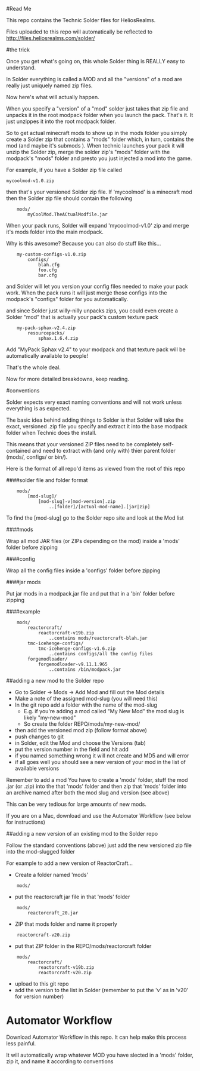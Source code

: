 #Read Me

This repo contains the Technic Solder files for HeliosRealms.

Files uploaded to this repo will automatically be reflected to http://files.heliosrealms.com/solder/

#the trick

Once you get what's going on, this whole Solder thing is REALLY easy to understand.

In Solder everything is called a MOD and all the "versions" of a mod are really just uniquely named zip files.

Now here's what will actually happen.

When you specify a "version" of a "mod" solder just takes that zip file and unpacks it in the root modpack folder when you launch the pack. That's it. It just unzippes it into the root modpack folder.

So to get actual minecraft mods to show up in the mods folder you simply create a Solder zip that contains a "mods" folder which, in turn, contains the mod (and maybe it's submods ). When technic launches your pack it will unzip the Solder zip, merge the solder zip's "mods" folder with the modpack's "mods" folder and presto you just injected a mod into the game.

For example, if you have a Solder zip file called
```
mycoolmod-v1.0.zip
```
then that's your versioned Solder zip file. If 'mycoolmod' is a minecraft mod then the Solder zip file should contain the following
```
	mods/
		myCoolMod.TheACtualModfile.jar
```
When your pack runs, Solder will expand 'mycoolmod-v1.0' zip and merge it's mods folder into the main modpack.

Why is this awesome? Because you can also do stuff like this...

```
	my-custom-configs-v1.0.zip
		configs/
			blah.cfg
			foo.cfg
			bar.cfg
```
and Solder will let you version your config files needed to make your pack work. When the pack runs it will just merge those configs into the modpack's "configs" folder for you automatically.

and since Solder just willy-nilly unpacks zips, you could even create a Solder "mod" that is actually your pack's custom texture pack 
```
	my-pack-sphax-v2.4.zip
		resourcepacks/
			sphax.1.6.4.zip
```
Add "MyPack Sphax v2.4" to your modpack and that texture pack will be automatically available to people!

That's the whole deal.

Now for more detailed breakdowns, keep reading.


#conventions

Solder expects very exact naming conventions and will not work unless everything is as expected.

The basic idea behind adding things to Solder is that Solder will take the exact, versioned .zip file you specify and extract it into the
base modpack folder when Technic does the install.

This means that your versioned ZIP files need to be completely self-contained and need to extract with (and only with) thier parent folder (mods/, configs/ or bin/).

Here is the format of all repo'd items as viewed from the root of this repo

####solder file and folder format
```
	mods/
		[mod-slug]/
			[mod-slug]-v[mod-version].zip
				..[folder]/[actual-mod-name].[jar|zip]
```
To find the [mod-slug] go to the Solder repo site and look at the Mod list

####mods

Wrap all mod JAR files (or ZIPs depending on the mod) inside a 'mods' folder before zipping

####config

Wrap all the config files inside a 'configs' folder before zipping

####jar mods

Put jar mods in a modpack.jar file and put that in a 'bin' folder before zipping

####example
```
	mods/
		reactorcraft/
			reactorcraft-v19b.zip
				..contains mods/reactorcraft-blah.jar	
		tmc-icehenge-configs/
			tmc-icehenge-configs-v1.6.zip
				..contains configs/all the config files
		forgemodloader/
			forgemodloader-v9.11.1.965
				..contains /bin/modpack.jar
```

##adding a new mod to the Solder repo

* Go to Solder -> Mods -> Add Mod and fill out the Mod details
* Make a note of the assigned mod-slug (you will need this)
* In the git repo add a folder with the name of the mod-slug
	* E.g. if you're adding a mod called "My New Mod" the mod slug is likely "my-new-mod"
	* So create the folder REPO/mods/my-new-mod/
* then add the versioned mod zip (follow format above)
* push changes to git
* in Solder, edit the Mod and choose the Versions (tab)
* put the version number in the field and hit add
* if you named something wrong it will not create and MD5 and will error
* if all goes well you should see a new version of your mod in the list of available versions

Remember to add a mod You have to create a 'mods' folder, stuff the mod .jar (or .zip) into the that 'mods' folder
and then zip that 'mods' folder into an archive named after both the mod slug and version (see above)

This can be very tedious for large amounts of new mods. 

If you are on a Mac, download and use the Automator Workflow (see below for instructions)

##adding a new version of an existing mod to the Solder repo

Follow the standard conventions (above) just add the new versioned zip file into the mod-slugged folder

For example to add a new version of ReactorCraft...
* Create a folder named 'mods'
```
	mods/
```
* put the reactorcraft jar file in that 'mods' folder
```
	mods/
		reactorcraft_20.jar
```
* ZIP that mods folder and name it properly
```
	reactorcraft-v20.zip
```
* put that ZIP folder in the REPO/mods/reactorcraft folder
```
	mods/
		reactorcraft/
			reactorcraft-v19b.zip
			reactorcraft-v20.zip
```
* upload to this git repo
* add the version to the list in Solder (remember to put the 'v' as in 'v20' for version number)

# Automator Workflow
Download Automator Workflow in this repo. It can help make this process less painful.

It will automatically wrap whatever MOD you have slected in a 'mods' folder, zip it, and name it according to conventions

